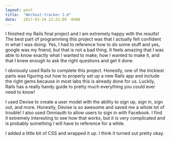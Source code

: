 ```yaml
---
layout: post
title:  "Workout-tracker 2.0"
date:   2017-03-24 22:21:09 -0400
---
```



I finished my Rails final project and I am extremely happy with the results! The best part of programming this project was that I actually felt confident in what I was doing. Yes, I had to reference how to do some stuff and yes, google was my friend, but that is not a bad thing. It feels amazing that I was able to know exactly what I wanted to make, how I wanted to make it, and that I knew enough to ask the right questions and get it done.

I obviously used Rails to complete this project. Honestly, one of the trickiest parts was figuring out how to properly set up a new Rails app and include the right gems because in most labs this is already done for us. Luckily, Rails has a really handy guide to pretty much everything you could ever need to know!
 

I used Devise to create a user model with the ability to sign up, sign in, sign out, and more. Honestly, Devise is so awesome and saved me a whole lot of trouble! I also used Omniauth to allow users to sign in with Facebook. I find it extremely interesting to see how that works, but it is very complicated and is probably something I will have to reference for a while.


I added a little bit of CSS and wrapped it up. I think it turned out pretty okay. 


